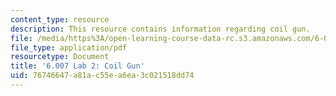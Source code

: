 ```yaml
---
content_type: resource
description: This resource contains information regarding coil gun.
file: /media/https%3A/open-learning-course-data-rc.s3.amazonaws.com/6-007-electromagnetic-energy-from-motors-to-lasers-spring-2011/76746647a81ac55ea6ea3c021518dd74_MIT6_007S11_lab2.pdf
file_type: application/pdf
resourcetype: Document
title: '6.007 Lab 2: Coil Gun'
uid: 76746647-a81a-c55e-a6ea-3c021518dd74
---
```

